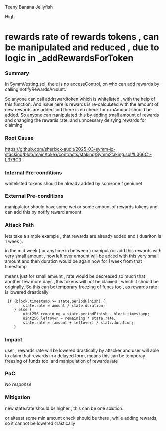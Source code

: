 Teeny Banana Jellyfish

High

# rewards rate of rewards tokens , can be manipulated and reduced , due to logic in _addRewardsForToken

### Summary

In SymmVesting.sol, there is no accessControl, on who can add rewards by calling notifyRewardsAmount.

So anyone can call addrewardtoken which is whitelisted , with the help of this function. And issue here is rewards is re-calculated with the amount of new rewards are added and there is no check for minAmount should be added. So anyone can manipulated this by adding small amount of rewards and changing the rewards rate, and unncessary delaying rewards for claiming

### Root Cause

https://github.com/sherlock-audit/2025-03-symm-io-stacking/blob/main/token/contracts/staking/SymmStaking.sol#L366C1-L379C3

### Internal Pre-conditions

whitelisted tokens should be already added by someone ( geniune)

### External Pre-conditions

manipulator should have some wei or some amount of rewards tokens and can add this by notify reward amount

### Attack Path

lets take a simple example , that rewards are already added and ( duariton is 1 week ).

in the mid week ( or any time in between )  manipulator add this rewards with very small amount , now left over amount will be added with this very small amount and then duration would be again now for 1 week from that timestamp

means just for small amount , rate would be decreased so much that another few more days , this tokens will not be claimed , which it should be originally. So this can be temporary freezing of funds too , as rewards rate is lowered drastically 

     if (block.timestamp >= state.periodFinish) {
			state.rate = amount / state.duration;
		} else {
			uint256 remaining = state.periodFinish - block.timestamp;
			uint256 leftover = remaining * state.rate;
			state.rate = (amount + leftover) / state.duration;
		}

### Impact

user , rewards rate will be lowered drastically by attacker and user will able to claim that rewards in a delayed form, means this can be temporay freezing of funds too. and manipulation of rewards rate 

### PoC

_No response_

### Mitigation

new state.rate should be higher , this can be one solution.

or alteast some min amount check should be there , while adding rewards, so it cannot be lowered drastically